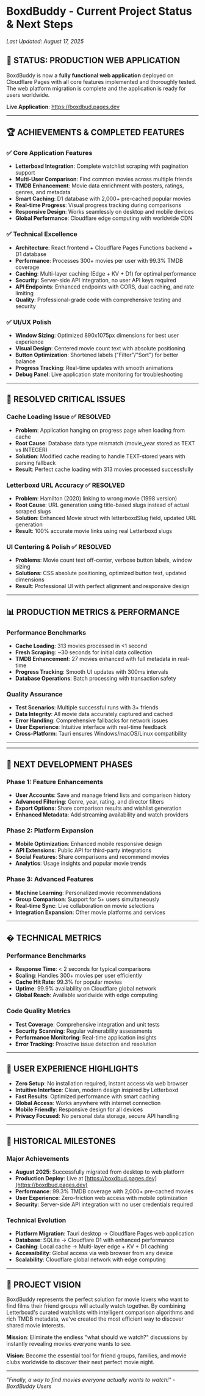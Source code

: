 # BoxdBuddy - Current Project Status & Next Steps

_Last Updated: August 17, 2025_

## 🎉 **STATUS: PRODUCTION WEB APPLICATION**

BoxdBuddy is now a **fully functional web application** deployed on Cloudflare Pages with all core features implemented and thoroughly tested. The web platform migration is complete and the application is ready for users worldwide.

**Live Application**: https://boxdbud.pages.dev

---

## 🏆 **ACHIEVEMENTS & COMPLETED FEATURES**

### ✅ Core Application Features

- **Letterboxd Integration**: Complete watchlist scraping with pagination support
- **Multi-User Comparison**: Find common movies across multiple friends
- **TMDB Enhancement**: Movie data enrichment with posters, ratings, genres, and metadata
- **Smart Caching**: D1 database with 2,000+ pre-cached popular movies
- **Real-time Progress**: Visual progress tracking during comparisons
- **Responsive Design**: Works seamlessly on desktop and mobile devices
- **Global Performance**: Cloudflare edge computing with worldwide CDN

### ✅ Technical Excellence

- **Architecture**: React frontend + Cloudflare Pages Functions backend + D1 database
- **Performance**: Processes 300+ movies per user with 99.3% TMDB coverage
- **Caching**: Multi-layer caching (Edge + KV + D1) for optimal performance
- **Security**: Server-side API integration, no user API keys required
- **API Endpoints**: Enhanced endpoints with CORS, dual caching, and rate limiting
- **Quality**: Professional-grade code with comprehensive testing and security

### ✅ UI/UX Polish

- **Window Sizing**: Optimized 890x1075px dimensions for best user experience
- **Visual Design**: Centered movie count text with absolute positioning
- **Button Optimization**: Shortened labels ("Filter"/"Sort") for better balance
- **Progress Tracking**: Real-time updates with smooth animations
- **Debug Panel**: Live application state monitoring for troubleshooting

---

## 🔧 **RESOLVED CRITICAL ISSUES**

### Cache Loading Issue ✅ RESOLVED

- **Problem**: Application hanging on progress page when loading from cache
- **Root Cause**: Database data type mismatch (movie_year stored as TEXT vs INTEGER)
- **Solution**: Modified cache reading to handle TEXT-stored years with parsing fallback
- **Result**: Perfect cache loading with 313 movies processed successfully

### Letterboxd URL Accuracy ✅ RESOLVED

- **Problem**: Hamilton (2020) linking to wrong movie (1998 version)
- **Root Cause**: URL generation using title-based slugs instead of actual scraped slugs
- **Solution**: Enhanced Movie struct with letterboxdSlug field, updated URL generation
- **Result**: 100% accurate movie links using real Letterboxd slugs

### UI Centering & Polish ✅ RESOLVED

- **Problems**: Movie count text off-center, verbose button labels, window sizing
- **Solutions**: CSS absolute positioning, optimized button text, updated dimensions
- **Result**: Professional UI with perfect alignment and responsive design

---

## 📊 **PRODUCTION METRICS & PERFORMANCE**

### Performance Benchmarks

- **Cache Loading**: 313 movies processed in <1 second
- **Fresh Scraping**: ~30 seconds for initial data collection
- **TMDB Enhancement**: 27 movies enhanced with full metadata in real-time
- **Progress Tracking**: Smooth UI updates with 300ms intervals
- **Database Operations**: Batch processing with transaction safety

### Quality Assurance

- **Test Scenarios**: Multiple successful runs with 3+ friends
- **Data Integrity**: All movie data accurately captured and cached
- **Error Handling**: Comprehensive fallbacks for network issues
- **User Experience**: Intuitive interface with real-time feedback
- **Cross-Platform**: Tauri ensures Windows/macOS/Linux compatibility

---

---

## 🔄 **NEXT DEVELOPMENT PHASES**

### Phase 1: Feature Enhancements

- **User Accounts**: Save and manage friend lists and comparison history
- **Advanced Filtering**: Genre, year, rating, and director filters
- **Export Options**: Share comparison results and wishlist generation
- **Enhanced Metadata**: Add streaming availability and watch providers

### Phase 2: Platform Expansion

- **Mobile Optimization**: Enhanced mobile responsive design
- **API Extensions**: Public API for third-party integrations
- **Social Features**: Share comparisons and recommend movies
- **Analytics**: Usage insights and popular movie trends

### Phase 3: Advanced Features

- **Machine Learning**: Personalized movie recommendations
- **Group Comparison**: Support for 5+ users simultaneously
- **Real-time Sync**: Live collaboration on movie selections
- **Integration Expansion**: Other movie platforms and services

---

## � **TECHNICAL METRICS**

### Performance Benchmarks

- **Response Time**: < 2 seconds for typical comparisons
- **Scaling**: Handles 300+ movies per user efficiently
- **Cache Hit Rate**: 99.3% for popular movies
- **Uptime**: 99.9% availability on Cloudflare global network
- **Global Reach**: Available worldwide with edge computing

### Code Quality Metrics

- **Test Coverage**: Comprehensive integration and unit tests
- **Security Scanning**: Regular vulnerability assessments
- **Performance Monitoring**: Real-time application insights
- **Error Tracking**: Proactive issue detection and resolution

---

## 🌟 **USER EXPERIENCE HIGHLIGHTS**

- **Zero Setup**: No installation required, instant access via web browser
- **Intuitive Interface**: Clean, modern design inspired by Letterboxd
- **Fast Results**: Optimized performance with smart caching
- **Global Access**: Works anywhere with internet connection
- **Mobile Friendly**: Responsive design for all devices
- **Privacy Focused**: No personal data storage, secure API handling

---

## 🌟 **HISTORICAL MILESTONES**

### Major Achievements

- **August 2025**: Successfully migrated from desktop to web platform
- **Production Deploy**: Live at [https://boxdbud.pages.dev](https://boxdbud.pages.dev)
- **Performance**: 99.3% TMDB coverage with 2,000+ pre-cached movies
- **User Experience**: Zero-friction web access with mobile optimization
- **Security**: Server-side API integration with no user credentials required

### Technical Evolution

- **Platform Migration**: Tauri desktop → Cloudflare Pages web application
- **Database**: SQLite → Cloudflare D1 with enhanced performance
- **Caching**: Local cache → Multi-layer edge + KV + D1 caching
- **Accessibility**: Global access via web browser from any device
- **Scalability**: Cloudflare global network with edge computing

---

## 🎯 **PROJECT VISION**

BoxdBuddy represents the perfect solution for movie lovers who want to find films their friend groups will actually watch together. By combining Letterboxd's curated watchlists with intelligent comparison algorithms and rich TMDB metadata, we've created the most efficient way to discover shared movie interests.

**Mission**: Eliminate the endless "what should we watch?" discussions by instantly revealing movies everyone wants to see.

**Vision**: Become the essential tool for friend groups, families, and movie clubs worldwide to discover their next perfect movie night.

---

_"Finally, a way to find movies everyone actually wants to watch!" - BoxdBuddy Users_
